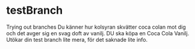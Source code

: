 # testBranch
Trying out branches
Du känner hur kolsyran skvätter coca colan mot dig och det avger sig en svag doft av vanilj. DU ska köpa en Coca Cola Vanilj.
Utökar din test branch lite mera, för det saknade lite info.